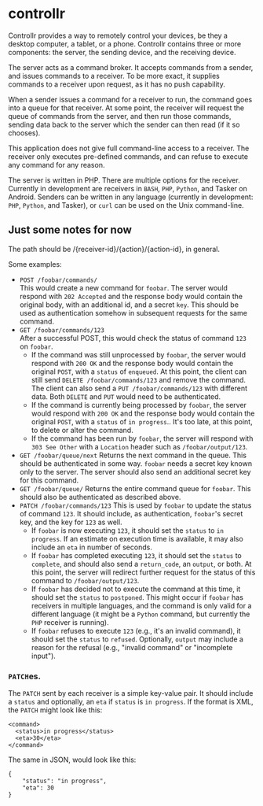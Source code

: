 # controllr

Controllr provides a way to remotely control your devices, be they a desktop
computer, a tablet, or a phone. Controllr contains three or more components:
the server, the sending device, and the receiving device.

The server acts as a command broker. It accepts commands from a sender, and
issues commands to a receiver. To be more exact, it supplies commands to a
receiver upon request, as it has no push capability.

When a sender issues a command for a receiver to run, the command goes into a
queue for that receiver. At some point, the receiver will request the queue of
commands from the server, and then run those commands, sending data back to the
server which the sender can then read (if it so chooses).

This application does not give full command-line access to a receiver. The
receiver only executes pre-defined commands, and can refuse to execute any
command for any reason.

The server is written in PHP. There are multiple options for the
receiver. Currently in development are receivers in `BASH`, `PHP`, `Python`, and
Tasker on Android. Senders can be written in any language (currently in
development: `PHP`, `Python`, and Tasker), or `curl` can be used on the Unix
command-line.

## Just some notes for now

The path should be /{receiver-id}/{action}/{action-id}, in general.

Some examples:

* `POST /foobar/commands/`   
  This would create a new command for `foobar`. The server would respond with
  `202 Accepted` and the response body would contain the original body, with an
  additional id, and a secret `key`. This should be used as authentication
  somehow in subsequent requests for the same command.
* `GET /foobar/commands/123`   
  After a successful POST, this would check the status of command `123` on
  `foobar`.
  - If the command was still unprocessed by `foobar`, the server would
	respond with `200 OK` and the response body would contain the original
	`POST`, with a `status` of `enqueued`. At this point, the client can still
	send `DELETE /foobar/commands/123` and remove the command. The client can
	also send a `PUT /foobar/commands/123` with different data. Both `DELETE`
	and `PUT` would need to be authenticated.
  - If the command is currently being processed by `foobar`, the server would
    respond with `200 OK` and the response body would  contain the original
	`POST`, with a `status` of `in progress`.. It's too late, at this point, to
    delete or alter the command.
  - If the command has been run by `foobar`, the server will respond with
	`303 See Other` with a `Location` header such as `/foobar/output/123`.
* `GET /foobar/queue/next`
  Returns the next command in the queue. This should be authenticated in some
  way. `foobar` needs a secret key known only to the server. The server should
  also send an additional secret key for this command.
* `GET /foobar/queue/`
  Returns the entire command queue for `foobar`. This should also be
  authenticated as described above.
* `PATCH /foobar/commands/123`
  This is used by `foobar` to update the status of command `123`. It should
  include, as authentication, `foobar`'s secret key, and the key for `123` as
  well.
  - If `foobar` is now executing `123`, it should set the `status` to `in
    progress`. If an estimate on execution time is available, it may also include
    an `eta` in number of seconds.
  - If `foobar` has completed executing `123`, it should set the `status` to
    `complete`, and should also send a `return_code`, an `output`, or both. At
    this point, the server will redirect further request for the status of this
    command to `/foobar/output/123`.
  - If `foobar` has decided not to execute the command at this time, it should
    set the `status` to `postponed`. This might occur if `foobar` has receivers
    in multiple languages, and the command is only valid for a different
    language (it might be a `Python` command, but currently the `PHP` receiver
    is running).
  - If `foobar` refuses to execute `123` (e.g., it's an invalid command), it
    should set the `status` to `refused`. Optionally, `output` may include a
    reason for the refusal (e.g., "invalid command" or "incomplete input").

### `PATCH`es.

The `PATCH` sent by each receiver is a simple key-value pair. It should include
a `status` and optionally, an `eta` if `status` is `in progress`. If the format
is XML, the `PATCH` might look like this:

    <command>
      <status>in progress</status>
	  <eta>30</eta>
    </command>

The same in JSON, would look like this:

    {
	    "status": "in progress",
		"eta": 30
	}


